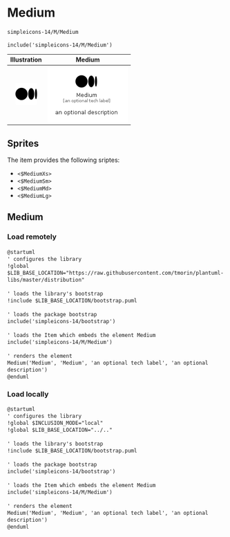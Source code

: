 # Medium


```text
simpleicons-14/M/Medium
```

```text
include('simpleicons-14/M/Medium')
```



| Illustration | Medium |
| :---: | :---: |
| ![illustration for Illustration](../../simpleicons-14/M/Medium.png) | ![illustration for Medium](../../simpleicons-14/M/Medium.Local.png) |



## Sprites
The item provides the following sriptes:

- `<$MediumXs>`
- `<$MediumSm>`
- `<$MediumMd>`
- `<$MediumLg>`





## Medium

### Load remotely
```plantuml
@startuml
' configures the library
!global $LIB_BASE_LOCATION="https://raw.githubusercontent.com/tmorin/plantuml-libs/master/distribution"

' loads the library's bootstrap
!include $LIB_BASE_LOCATION/bootstrap.puml

' loads the package bootstrap
include('simpleicons-14/bootstrap')

' loads the Item which embeds the element Medium
include('simpleicons-14/M/Medium')

' renders the element
Medium('Medium', 'Medium', 'an optional tech label', 'an optional description')
@enduml
```

### Load locally
```plantuml
@startuml
' configures the library
!global $INCLUSION_MODE="local"
!global $LIB_BASE_LOCATION="../.."

' loads the library's bootstrap
!include $LIB_BASE_LOCATION/bootstrap.puml

' loads the package bootstrap
include('simpleicons-14/bootstrap')

' loads the Item which embeds the element Medium
include('simpleicons-14/M/Medium')

' renders the element
Medium('Medium', 'Medium', 'an optional tech label', 'an optional description')
@enduml
```

